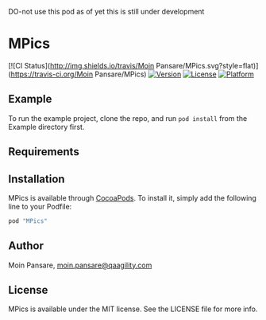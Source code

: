 DO-not use this pod as of yet this is still under development


# MPics

[![CI Status](http://img.shields.io/travis/Moin Pansare/MPics.svg?style=flat)](https://travis-ci.org/Moin Pansare/MPics)
[![Version](https://img.shields.io/cocoapods/v/MPics.svg?style=flat)](http://cocoapods.org/pods/MPics)
[![License](https://img.shields.io/cocoapods/l/MPics.svg?style=flat)](http://cocoapods.org/pods/MPics)
[![Platform](https://img.shields.io/cocoapods/p/MPics.svg?style=flat)](http://cocoapods.org/pods/MPics)

## Example

To run the example project, clone the repo, and run `pod install` from the Example directory first.

## Requirements

## Installation

MPics is available through [CocoaPods](http://cocoapods.org). To install
it, simply add the following line to your Podfile:

```ruby
pod "MPics"
```

## Author

Moin Pansare, moin.pansare@qaagility.com

## License

MPics is available under the MIT license. See the LICENSE file for more info.
